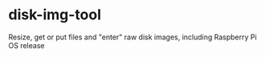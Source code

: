 # disk-img-tool
Resize, get or put files and "enter" raw disk images, including Raspberry Pi OS release
